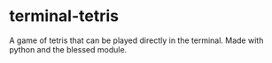 # terminal-tetris

A game of tetris that can be played directly in the terminal. Made with python and the blessed module.

